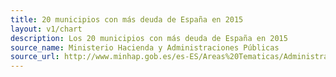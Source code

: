 ```yaml
---
title: 20 municipios con más deuda de España en 2015
layout: v1/chart
description: Los 20 municipios con más deuda de España en 2015
source_name: Ministerio Hacienda y Administraciones Públicas
source_url: http://www.minhap.gob.es/es-ES/Areas%20Tematicas/Administracion%20Electronica/OVEELL/Paginas/DeudaViva.aspx
---
```


<div id="municipalitiesDebt" data-chart-container="municipalitiesDebt" width="100%"
data-chart-data-url="/charts/municipalities-debt.csv"></div>
